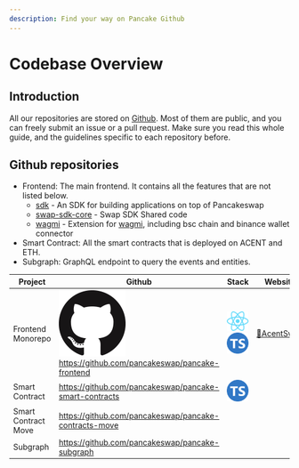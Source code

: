 ```yaml
---
description: Find your way on Pancake Github
---
```


# Codebase Overview

## Introduction

All our repositories are stored on [Github](https://github.com/pancakeswap). Most of them are public, and you can freely submit an issue or a pull request. Make sure you read this whole guide, and the guidelines specific to each repository before.

## Github repositories

* Frontend: The main frontend. It contains all the features that are not listed below.
  * [sdk](https://github.com/pancakeswap/pancake-frontend/blob/develop/packages/swap-sdk) - An SDK for building applications on top of Pancakeswap
  * [swap-sdk-core](https://github.com/pancakeswap/pancake-frontend/blob/develop/packages/swap-sdk-core) - Swap SDK Shared code
  * [wagmi](https://github.com/pancakeswap/pancake-frontend/blob/develop/packages/wagmi) - Extension for [wagmi](https://github.com/wagmi-dev/wagmi), including bsc chain and binance wallet connector
* Smart Contract: All the smart contracts that is deployed on ACENT and ETH.
* Subgraph: GraphQL endpoint to query the events and entities.



<table><thead><tr><th>Project</th><th>Github</th><th>Stack</th><th data-hidden>Website</th></tr></thead><tbody><tr><td>Frontend Monorepo</td><td><a href="https://github.com/pancakeswap/pancake-frontend"><img src="../../.gitbook/assets/GitHub-Mark-120px-plus.png" alt="" data-size="line"></a><a href="https://github.com/pancakeswap/pancake-frontend">https://github.com/pancakeswap/pancake-frontend</a></td><td><img src="../../.gitbook/assets/download.svg" alt="" data-size="line"><img src="../../.gitbook/assets/ts-logo-round-128.svg" alt="" data-size="line"></td><td><a href="https://pancakeswap.finance">🔗AcentSwap</a></td></tr><tr><td>Smart Contract</td><td><a href="https://github.com/pancakeswap/pancake-smart-contracts">https://github.com/pancakeswap/pancake-smart-contracts</a></td><td><img src="https://ludu-assets.s3.amazonaws.com/lesson-icons/26/OS6xpcvmIL6y0G3ZQW99" alt="" data-size="line"><img src="https://hardhat.org/apple-touch-icon.png" alt="" data-size="line"><img src="../../.gitbook/assets/ts-logo-round-128.svg" alt="" data-size="line"></td><td></td></tr><tr><td>Smart Contract Move</td><td><a href="https://github.com/pancakeswap/pancake-contracts-move">https://github.com/pancakeswap/pancake-contracts-move</a></td><td></td><td></td></tr><tr><td>Subgraph</td><td><a href="https://github.com/pancakeswap/pancake-subgraph">https://github.com/pancakeswap/pancake-subgraph </a></td><td><img src="https://upload.wikimedia.org/wikipedia/commons/thumb/1/17/GraphQL_Logo.svg/1200px-GraphQL_Logo.svg.png" alt="" data-size="line"></td><td></td></tr></tbody></table>

